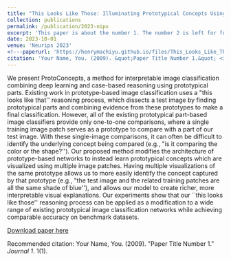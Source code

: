```yaml
---
title: "This Looks Like Those: Illuminating Prototypical Concepts Using Multiple Visualizations"
collection: publications
permalink: /publication/2023-nips
excerpt: 'This paper is about the number 1. The number 2 is left for future work.'
date: 2023-10-01
venue: 'Neurips 2023'
<!---paperurl: 'https://henrymachiyu.github.io/files/This_Looks_Like_Those.pdf'--->
citation: 'Your Name, You. (2009). &quot;Paper Title Number 1.&quot; <i>Journal 1</i>. 1(1).'
---
```

We present ProtoConcepts, a method for interpretable image classification combining deep learning and case-based reasoning using prototypical parts. Existing work in prototype-based image classification uses a "this looks like that'' reasoning process, which dissects a test image by finding prototypical parts and combining evidence from these prototypes to make a final classification. However, all of the existing prototypical part-based image classifiers provide only one-to-one comparisons, where a single training image patch serves as a prototype to compare with a part of our test image. With these single-image comparisons, it can often be difficult to identify the underlying concept being compared (e.g., "is it comparing the color or the shape?''). Our proposed method modifies the architecture of prototype-based networks to instead learn prototypical concepts which are visualized using multiple image patches. Having multiple visualizations of the same prototype allows us to more easily identify the concept captured by that prototype (e.g., "the test image and the related training patches are all the same shade of blue''), and allows our model to create richer, more interpretable visual explanations. Our experiments show that our ``this looks like those'' reasoning process can be applied as a modification to a wide range of existing prototypical image classification networks while achieving comparable accuracy on benchmark datasets.

[Download paper here](https://henrymachiyu.github.io/files/This_Looks_Like_Those.pdf)

Recommended citation: Your Name, You. (2009). "Paper Title Number 1." <i>Journal 1</i>. 1(1).
